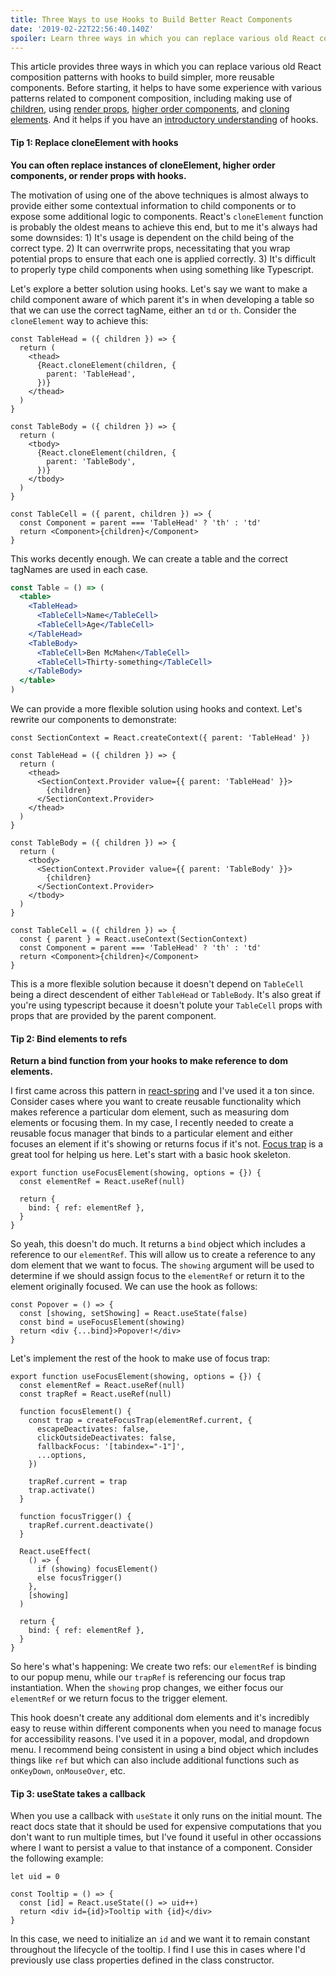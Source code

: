```yaml
---
title: Three Ways to use Hooks to Build Better React Components
date: '2019-02-22T22:56:40.140Z'
spoiler: Learn three ways in which you can replace various old React composition patterns with hooks to build simpler, more reusable components.
---
```


This article provides three ways in which you can replace various old React composition patterns with hooks to build simpler, more reusable components. Before starting, it helps to have some experience with various patterns related to component composition, including making use of [children](https://benmcmahen.com/mastering-react-component-composition/), using [render props](https://benmcmahen.com/using-render-functions/), [higher order components](https://reactjs.org/docs/higher-order-components.html), and [cloning elements](https://reactjs.org/docs/react-api.html#cloneelement). And it helps if you have an [introductory understanding](https://reactjs.org/docs/hooks-intro.html) of hooks.

#### Tip 1: Replace cloneElement with hooks

**You can often replace instances of cloneElement, higher order components, or render props with hooks.**

The motivation of using one of the above techniques is almost always to provide either some contextual information to child components or to expose some additional logic to components. React's `cloneElement` function is probably the oldest means to achieve this end, but to me it's always had some downsides: 1) It's usage is dependent on the child being of the correct type. 2) It can overrwrite props, necessitating that you wrap potential props to ensure that each one is applied correctly. 3) It's difficult to properly type child components when using something like Typescript.

Let's explore a better solution using hooks. Let's say we want to make a child component aware of which parent it's in when developing a table so that we can use the correct tagName, either an `td` or `th`. Consider the `cloneElement` way to achieve this:

```jsx{4-6,14-16}
const TableHead = ({ children }) => {
  return (
    <thead>
      {React.cloneElement(children, {
        parent: 'TableHead',
      })}
    </thead>
  )
}

const TableBody = ({ children }) => {
  return (
    <tbody>
      {React.cloneElement(children, {
        parent: 'TableBody',
      })}
    </tbody>
  )
}

const TableCell = ({ parent, children }) => {
  const Component = parent === 'TableHead' ? 'th' : 'td'
  return <Component>{children}</Component>
}
```

This works decently enough. We can create a table and the correct tagNames are used in each case.

```jsx
const Table = () => (
  <table>
    <TableHead>
      <TableCell>Name</TableCell>
      <TableCell>Age</TableCell>
    </TableHead>
    <TableBody>
      <TableCell>Ben McMahen</TableCell>
      <TableCell>Thirty-something</TableCell>
    </TableBody>
  </table>
)
```

We can provide a more flexible solution using hooks and context. Let's rewrite our components to demonstrate:

```jsx{1,6-8,24}
const SectionContext = React.createContext({ parent: 'TableHead' })

const TableHead = ({ children }) => {
  return (
    <thead>
      <SectionContext.Provider value={{ parent: 'TableHead' }}>
        {children}
      </SectionContext.Provider>
    </thead>
  )
}

const TableBody = ({ children }) => {
  return (
    <tbody>
      <SectionContext.Provider value={{ parent: 'TableBody' }}>
        {children}
      </SectionContext.Provider>
    </tbody>
  )
}

const TableCell = ({ children }) => {
  const { parent } = React.useContext(SectionContext)
  const Component = parent === 'TableHead' ? 'th' : 'td'
  return <Component>{children}</Component>
}
```

This is a more flexible solution because it doesn't depend on `TableCell` being a direct descendent of either `TableHead` or `TableBody`. It's also great if you're using typescript because it doesn't polute your `TableCell` props with props that are provided by the parent component.

#### Tip 2: Bind elements to refs

**Return a bind function from your hooks to make reference to dom elements.**

I first came across this pattern in [react-spring](https://www.react-spring.io) and I've used it a ton since. Consider cases where you want to create reusable functionality which makes reference a particular dom element, such as measuring dom elements or focusing them. In my case, I recently needed to create a reusable focus manager that binds to a particular element and either focuses an element if it's showing or returns focus if it's not. [Focus trap](https://github.com/davidtheclark/focus-trap) is a great tool for helping us here. Let's start with a basic hook skeleton.

```jsx{2,5}
export function useFocusElement(showing, options = {}) {
  const elementRef = React.useRef(null)

  return {
    bind: { ref: elementRef },
  }
}
```

So yeah, this doesn't do much. It returns a `bind` object which includes a reference to our `elementRef`. This will allow us to create a reference to any dom element that we want to focus. The `showing` argument will be used to determine if we should assign focus to the `elementRef` or return it to the element originally focused. We can use the hook as follows:

```jsx{3-4}
const Popover = () => {
  const [showing, setShowing] = React.useState(false)
  const bind = useFocusElement(showing)
  return <div {...bind}>Popover!</div>
}
```

Let's implement the rest of the hook to make use of focus trap:

```jsx{2,30}
export function useFocusElement(showing, options = {}) {
  const elementRef = React.useRef(null)
  const trapRef = React.useRef(null)

  function focusElement() {
    const trap = createFocusTrap(elementRef.current, {
      escapeDeactivates: false,
      clickOutsideDeactivates: false,
      fallbackFocus: '[tabindex="-1"]',
      ...options,
    })

    trapRef.current = trap
    trap.activate()
  }

  function focusTrigger() {
    trapRef.current.deactivate()
  }

  React.useEffect(
    () => {
      if (showing) focusElement()
      else focusTrigger()
    },
    [showing]
  )

  return {
    bind: { ref: elementRef },
  }
}
```

So here's what's happening: We create two refs: our `elementRef` is binding to our popup menu, while our `trapRef` is referencing our focus trap instantiation. When the `showing` prop changes, we either focus our `elementRef` or we return focus to the trigger element.

This hook doesn't create any additional dom elements and it's incredibly easy to reuse within different components when you need to manage focus for accessibility reasons. I've used it in a popover, modal, and dropdown menu. I recommend being consistent in using a bind object which includes things like `ref` but which can also include additional functions such as `onKeyDown`, `onMouseOver`, etc.

#### Tip 3: useState takes a callback

When you use a callback with `useState` it only runs on the initial mount. The react docs state that it should be used for expensive computations that you don't want to run multiple times, but I've found it useful in other occassions where I want to persist a value to that instance of a component. Consider the following example:

```jsx{4}
let uid = 0

const Tooltip = () => {
  const [id] = React.useState(() => uid++)
  return <div id={id}>Tooltip with {id}</div>
}
```

In this case, we need to initialize an `id` and we want it to remain constant throughout the lifecycle of the tooltip. I find I use this in cases where I'd previously use class properties defined in the class constructor.

